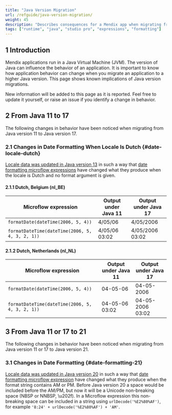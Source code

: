 ```yaml
---
title: "Java Version Migration"
url: /refguide/java-version-migration/
weight: 45
description: "Describes consequences for a Mendix app when migrating from one Java version to another."
tags: ["runtime", "java", "studio pro", "expressions", "formatting"]
---
```


## 1 Introduction

Mendix applications run in a Java Virtual Machine (JVM). The version of Java can influence the behavior of an application. It is important to know how application behavior can change when you migrate an application to a higher Java version. This page shows known implications of Java version migrations.

New information will be added to this page as it is reported. Feel free to update it yourself, or raise an issue if you identify a change in behavior.

## 2 From Java 11 to 17

The following changes in behavior have been noticed when migrating from Java version 11 to Java version 17.

### 2.1 Changes in Date Formatting When Locale Is Dutch {#date-locale-dutch}

[Locale data was updated in Java version 13](https://www.oracle.com/java/technologies/javase/13-relnote-issues.html#JDK-8221432) in such a way that [date formatting microflow expressions](/refguide/parse-and-format-date-function-calls/#3-formatdatetimeutc) have changed what they produce when the locale is Dutch and no format argument is given.

#### 2.1.1 Dutch, Belgium (nl_BE)

| Microflow expression                            | Output under Java 11 | Output under Java 17 |
| ----------------------------------------------- | -------------------- | -------------------- |
| `formatDate(dateTime(2006, 5, 4))`              | 4/05/06              | 4/05/2006            |
| `formatDateTime(dateTime(2006, 5, 4, 3, 2, 1))` | 4/05/06 03:02        | 4/05/2006 03:02      |


#### 2.1.2 Dutch, Netherlands (nl_NL)

| Microflow expression                            | Output under Java 11 | Output under Java 17 |
| ----------------------------------------------- | -------------------- | -------------------- |
| `formatDate(dateTime(2006, 5, 4))`              | 04-05-06             | 04-05-2006           |
| `formatDateTime(dateTime(2006, 5, 4, 3, 2, 1))` | 04-05-06 03:02       | 04-05-2006 03:02     |

## 3 From Java 11 or 17 to 21

The following changes in behavior have been noticed when migrating from Java version 11 or 17 to Java version 21.

### 3.1 Changes in Date Formatting {#date-formatting-21}

[Locale data was updated in Java version 20](https://www.oracle.com/java/technologies/javase/20-relnote-issues.html#JDK-8284840) in such a way that [date formatting microflow expression](/refguide/parse-and-format-date-function-calls/#3-formatdatetimeutc) have changed what they produce when the format string contains AM or PM. Before Java version 20 a space would be included before the AM/PM, but now it will be a Unicode non-breaking space (NBSP or NNBSP, \u202f). In a Microflow expression this non-breaking space can be included in a string using `urlDecode('%E2%80%AF')`, for example `'8:24' + urlDecode('%E2%80%AF') + 'AM'`.
